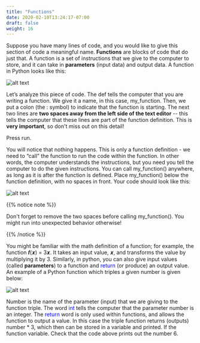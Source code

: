 ```yaml
---
title: "Functions"
date: 2020-02-10T13:24:17-07:00
draft: false
weight: 16
--- 
```


Suppose you have many lines of code, and you would like to give this section of code a meaningful name. <b>Functions</b> are blocks of code that do just that. A function is a set of instructions that we give to the computer to store, and it can take in <b>parameters</b> (input data) and output data. A function in Python looks like this:

![alt text](../media/function.png "sample function with explanation")

Let’s analyze this piece of code. The def tells the computer that you are writing a function. We give it a name, in this case, my_function. Then, we put a colon (the : symbol) to indicate that the function is starting. The next two lines are <b>two spaces away from the left side of the text editor</b> -- this tells the computer that these lines are part of the function definition. This is <b>very important</b>, so don't miss out on this detail!

Press run.

You will notice that nothing happens. This is only a function definition - we need to “call” the function to run the code within the function. In other words, the computer understands the instructions, but you need you tell the computer to do the given instructions. You can call my_function() anywhere, as long as it is after the function is defined. Place my_function() below the function definition, with no spaces in front. Your code should look like this:
 

![alt text](../media/my_function.png "how my_function() should look now")

{{% notice note %}}

Don't forget to remove the two spaces before calling my_function(). You might run into unexpected behavior otherwise! 

{{% /notice %}}

You might be familiar with the math definition of a function; for example,
the function 𝒇(𝒙) = 3𝒙. It takes an input value, 𝒙, and transforms the value by multiplying it by 3. Similarly, in python, you can also give input values (called <b>parameters</b>) to a function and <font color="blue">return</font> (or produce) an output value. An example of a Python function which triples a given
number is given below:

![alt text](../media/function_triples.png "sample function the triples a given number")

Number is the name of the parameter (input) that we are giving to the function triple. The word <font color="blue">int</font> tells the computer that the parameter number is an integer. The <font color="blue">return</font> word is only used within functions, and allows the function to output a value. In this case the triple function returns (outputs) number * 3, which then can be stored in a variable and printed. If the function variable. Check that the code above prints out the number 6.
